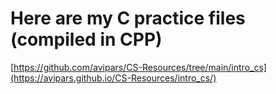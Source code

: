 # Here are my C practice files (compiled in CPP)

[https://github.com/avipars/CS-Resources/tree/main/intro_cs](https://avipars.github.io/CS-Resources/intro_cs/)


